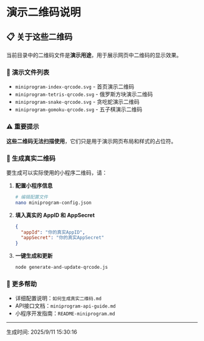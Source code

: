 # 演示二维码说明

## 📋 关于这些二维码

当前目录中的二维码文件是**演示用途**，用于展示网页中二维码的显示效果。

### 📁 演示文件列表

- `miniprogram-index-qrcode.svg` - 首页演示二维码
- `miniprogram-tetris-qrcode.svg` - 俄罗斯方块演示二维码
- `miniprogram-snake-qrcode.svg` - 贪吃蛇演示二维码
- `miniprogram-gomoku-qrcode.svg` - 五子棋演示二维码

### ⚠️ 重要提示

**这些二维码无法扫描使用**，它们只是用于演示网页布局和样式的占位符。

### 🔄 生成真实二维码

要生成可以实际使用的小程序二维码，请：

1. **配置小程序信息**
   ```bash
   # 编辑配置文件
   nano miniprogram-config.json
   ```
   
2. **填入真实的 AppID 和 AppSecret**
   ```json
   {
     "appId": "你的真实AppID",
     "appSecret": "你的真实AppSecret"
   }
   ```

3. **一键生成和更新**
   ```bash
   node generate-and-update-qrcode.js
   ```

### 📖 更多帮助

- 详细配置说明：`如何生成真实二维码.md`
- API接口文档：`miniprogram-api-guide.md`
- 小程序开发指南：`README-miniprogram.md`

---

生成时间: 2025/9/11 15:30:16
